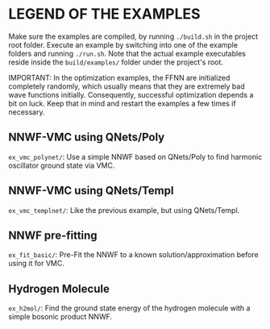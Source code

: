# LEGEND OF THE EXAMPLES

Make sure the examples are compiled, by running `./build.sh` in the project root folder.
Execute an example by switching into one of the example folders and running `./run.sh`.
Note that the actual example executables reside inside the `build/examples/` folder under the project's root.

IMPORTANT:
In the optimization examples, the FFNN are initialized completely randomly, which usually means that they
are extremely bad wave functions initially. Consequently, successful optimization depends a bit on luck.
Keep that in mind and restart the examples a few times if necessary.


## NNWF-VMC using QNets/Poly

`ex_vmc_polynet/`: Use a simple NNWF based on QNets/Poly to find harmonic oscillator ground state via VMC.


## NNWF-VMC using QNets/Templ

`ex_vmc_templnet/`: Like the previous example, but using QNets/Templ.


## NNWF pre-fitting

`ex_fit_basic/`: Pre-Fit the NNWF to a known solution/approximation before using it for VMC.


## Hydrogen Molecule

`ex_h2mol/`: Find the ground state energy of the hydrogen molecule with a simple bosonic product NNWF.